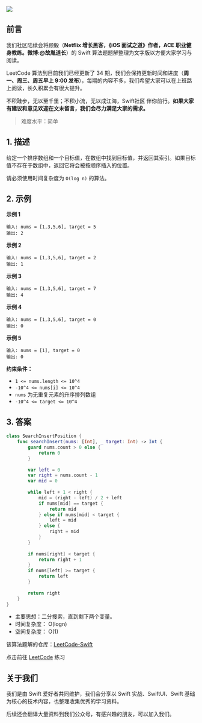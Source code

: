 ![](https://upload-images.jianshu.io/upload_images/2829694-8d80389416deefc4.png?imageMogr2/auto-orient/strip%7CimageView2/2/w/1240)

## 前言

我们社区陆续会将顾毅（**Netflix 增长黑客，《iOS 面试之道》作者，ACE 职业健身教练。微博:@故胤道长**）的 Swift 算法题题解整理为文字版以方便大家学习与阅读。

LeetCode 算法到目前我们已经更新了 34 期，我们会保持更新时间和进度（**周一、周三、周五早上 9:00 发布**），每期的内容不多，我们希望大家可以在上班路上阅读，长久积累会有很大提升。

不积跬步，无以至千里；不积小流，无以成江海，Swift社区 伴你前行。**如果大家有建议和意见欢迎在文末留言，我们会尽力满足大家的需求。**

> 难度水平：简单

## 1. 描述

给定一个排序数组和一个目标值，在数组中找到目标值，并返回其索引。如果目标值不存在于数组中，返回它将会被按顺序插入的位置。

请必须使用时间复杂度为 `O(log n)` 的算法。

## 2. 示例

**示例 1**

```
输入: nums = [1,3,5,6], target = 5
输出: 2
```

**示例 2**

```
输入: nums = [1,3,5,6], target = 2
输出: 1
```

**示例 3**

```
输入: nums = [1,3,5,6], target = 7
输出: 4
```

**示例 4**

```
输入: nums = [1,3,5,6], target = 0
输出: 0
```

**示例 5**

```
输入: nums = [1], target = 0
输出: 0
```

**约束条件：**

- `1 <= nums.length <= 10^4`
- `-10^4 <= nums[i] <= 10^4`
- `nums` 为无重复元素的升序排列数组
- `-10^4 <= target <= 10^4`

## 3. 答案

```swift
class SearchInsertPosition {
    func searchInsert(nums: [Int], _ target: Int) -> Int {
        guard nums.count > 0 else {
            return 0
        }
        
        var left = 0
        var right = nums.count - 1
        var mid = 0
        
        while left + 1 < right {
            mid = (right - left) / 2 + left
            if nums[mid] == target {
                return mid
            } else if nums[mid] < target {
                left = mid
            } else {
                right = mid
            }
        }
        
        if nums[right] < target {
            return right + 1
        }
        if nums[left] >= target {
            return left
        }
        
        return right
    }
}
```

* 主要思想：二分搜索，直到剩下两个变量。
* 时间复杂度： O(logn)
* 空间复杂度： O(1)

该算法题解的仓库：[LeetCode-Swift](https://github.com/soapyigu/LeetCode-Swift "LeetCode-Swift")

点击前往 [LeetCode](https://leetcode.com/problems/search-insert-position/ "LeetCode") 练习

## 关于我们

我们是由 Swift 爱好者共同维护，我们会分享以 Swift 实战、SwiftUI、Swift 基础为核心的技术内容，也整理收集优秀的学习资料。

后续还会翻译大量资料到我们公众号，有感兴趣的朋友，可以加入我们。

